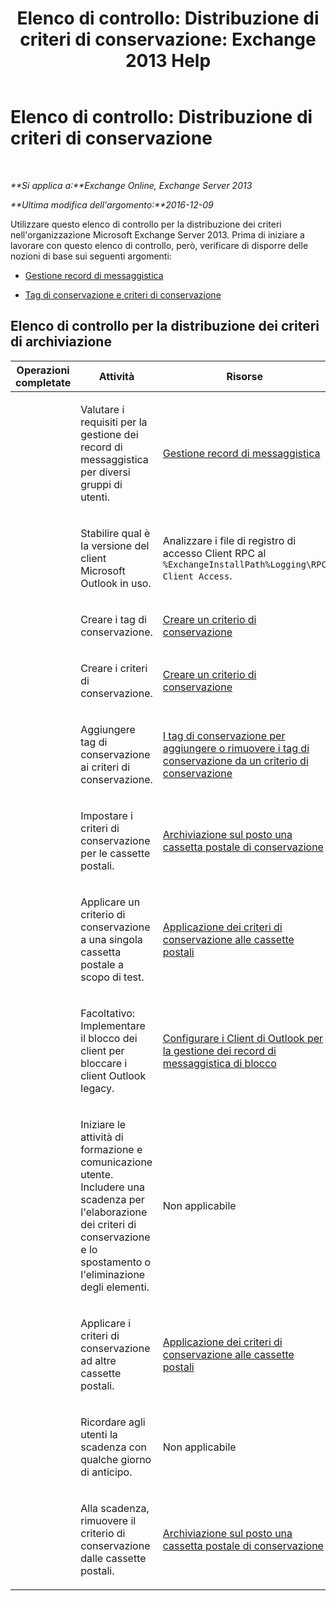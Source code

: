 ﻿---
title: 'Elenco di controllo: Distribuzione di criteri di conservazione: Exchange 2013 Help'
TOCTitle: 'Elenco di controllo: Distribuzione di criteri di conservazione'
ms:assetid: 59e299fd-b6a8-48f5-88ae-dc20dbe32e90
ms:mtpsurl: https://technet.microsoft.com/it-it/library/Ee364743(v=EXCHG.150)
ms:contentKeyID: 50480723
ms.date: 05/22/2018
mtps_version: v=EXCHG.150
ms.translationtype: MT
---

# Elenco di controllo: Distribuzione di criteri di conservazione

 

_**Si applica a:**Exchange Online, Exchange Server 2013_

_**Ultima modifica dell'argomento:**2016-12-09_

Utilizzare questo elenco di controllo per la distribuzione dei criteri nell'organizzazione Microsoft Exchange Server 2013. Prima di iniziare a lavorare con questo elenco di controllo, però, verificare di disporre delle nozioni di base sui seguenti argomenti:

  - [Gestione record di messaggistica](messaging-records-management-exchange-2013-help.md)

  - [Tag di conservazione e criteri di conservazione](retention-tags-and-retention-policies-exchange-2013-help.md)

## Elenco di controllo per la distribuzione dei criteri di archiviazione


<table>
<colgroup>
<col style="width: 33%" />
<col style="width: 33%" />
<col style="width: 33%" />
</colgroup>
<thead>
<tr class="header">
<th>Operazioni completate</th>
<th>Attività</th>
<th>Risorse</th>
</tr>
</thead>
<tbody>
<tr class="odd">
<td><p> </p></td>
<td><p>Valutare i requisiti per la gestione dei record di messaggistica per diversi gruppi di utenti.</p></td>
<td><p><a href="messaging-records-management-exchange-2013-help.md">Gestione record di messaggistica</a></p></td>
</tr>
<tr class="even">
<td><p><strong> </strong></p></td>
<td><p>Stabilire qual è la versione del client Microsoft Outlook in uso.</p></td>
<td><p>Analizzare i file di registro di accesso Client RPC al <code>%ExchangeInstallPath%Logging\RPC Client Access</code>.</p></td>
</tr>
<tr class="odd">
<td><p> </p></td>
<td><p>Creare i tag di conservazione.</p></td>
<td><p><a href="create-a-retention-policy-exchange-2013-help.md">Creare un criterio di conservazione</a></p></td>
</tr>
<tr class="even">
<td><p><strong> </strong></p></td>
<td><p>Creare i criteri di conservazione.</p></td>
<td><p><a href="create-a-retention-policy-exchange-2013-help.md">Creare un criterio di conservazione</a></p></td>
</tr>
<tr class="odd">
<td><p> </p></td>
<td><p>Aggiungere tag di conservazione ai criteri di conservazione.</p></td>
<td><p><a href="add-retention-tags-to-or-remove-retention-tags-from-a-retention-policy-exchange-2013-help.md">I tag di conservazione per aggiungere o rimuovere i tag di conservazione da un criterio di conservazione</a></p></td>
</tr>
<tr class="even">
<td><p><strong> </strong></p></td>
<td><p>Impostare i criteri di conservazione per le cassette postali.</p></td>
<td><p><a href="place-a-mailbox-on-retention-hold-exchange-2013-help.md">Archiviazione sul posto una cassetta postale di conservazione</a></p></td>
</tr>
<tr class="odd">
<td><p> </p></td>
<td><p>Applicare un criterio di conservazione a una singola cassetta postale a scopo di test.</p></td>
<td><p><a href="apply-a-retention-policy-to-mailboxes-exchange-2013-help.md">Applicazione dei criteri di conservazione alle cassette postali</a></p></td>
</tr>
<tr class="even">
<td><p><strong> </strong></p></td>
<td><p>Facoltativo: Implementare il blocco dei client per bloccare i client Outlook legacy.</p></td>
<td><p><a href="configure-outlook-client-blocking-exchange-2013-help.md">Configurare i Client di Outlook per la gestione dei record di messaggistica di blocco</a></p></td>
</tr>
<tr class="odd">
<td><p> </p></td>
<td><p>Iniziare le attività di formazione e comunicazione utente. Includere una scadenza per l'elaborazione dei criteri di conservazione e lo spostamento o l'eliminazione degli elementi.</p></td>
<td><p>Non applicabile</p></td>
</tr>
<tr class="even">
<td><p><strong> </strong></p></td>
<td><p>Applicare i criteri di conservazione ad altre cassette postali.</p></td>
<td><p><a href="apply-a-retention-policy-to-mailboxes-exchange-2013-help.md">Applicazione dei criteri di conservazione alle cassette postali</a></p></td>
</tr>
<tr class="odd">
<td><p> </p></td>
<td><p>Ricordare agli utenti la scadenza con qualche giorno di anticipo.</p></td>
<td><p>Non applicabile</p></td>
</tr>
<tr class="even">
<td><p><strong> </strong></p></td>
<td><p>Alla scadenza, rimuovere il criterio di conservazione dalle cassette postali.</p></td>
<td><p><a href="place-a-mailbox-on-retention-hold-exchange-2013-help.md">Archiviazione sul posto una cassetta postale di conservazione</a></p></td>
</tr>
</tbody>
</table>

